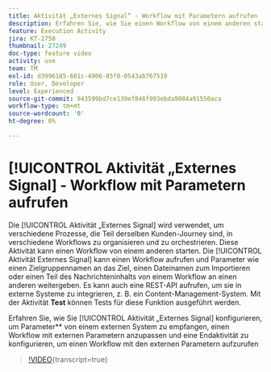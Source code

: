 ```yaml
---
title: Aktivität „Externes Signal“ - Workflow mit Parametern aufrufen
description: Erfahren Sie, wie Sie einen Workflow von einem anderen starten, um komplexere Kunden-Journey zu unterstützen und gleichzeitig Probleme besser überwachen und darauf reagieren zu können.
feature: Execution Activity
jira: KT-2750
thumbnail: 27249
doc-type: feature video
activity: use
team: TM
exl-id: d3996185-681c-4906-85f0-0543ab767519
role: User, Developer
level: Experienced
source-git-commit: 943599bd7ce139ef846f093ebda9084a91550aca
workflow-type: tm+mt
source-wordcount: '0'
ht-degree: 0%

---
```



# [!UICONTROL Aktivität „Externes Signal] - Workflow mit Parametern aufrufen

Die [!UICONTROL Aktivität „Externes Signal] wird verwendet, um verschiedene Prozesse, die Teil derselben Kunden-Journey sind, in verschiedene Workflows zu organisieren und zu orchestrieren. Diese Aktivität kann einen Workflow von einem anderen starten. Die [!UICONTROL Aktivität Externes Signal] kann einen Workflow aufrufen und Parameter wie einen Zielgruppennamen an das Ziel, einen Dateinamen zum Importieren oder einen Teil des Nachrichteninhalts von einem Workflow an einen anderen weitergeben. Es kann auch eine REST-API aufrufen, um sie in externe Systeme zu integrieren, z. B. ein Content-Management-System. Mit der Aktivität **Test** können Tests für diese Funktion ausgeführt werden.

Erfahren Sie, wie Sie [!UICONTROL Aktivität „Externes Signal] konfigurieren, um Parameter** von einem externen System zu empfangen, einen Workflow mit externen Parametern anzupassen und eine Endaktivität zu konfigurieren, um einen Workflow mit den externen Parametern aufzurufen

>[!VIDEO](https://video.tv.adobe.com/v/27249/?learn=on){transcript=true}
